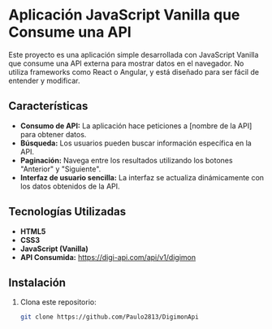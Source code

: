 # Aplicación JavaScript Vanilla que Consume una API

Este proyecto es una aplicación simple desarrollada con JavaScript Vanilla que consume una API externa para mostrar datos en el navegador. No utiliza frameworks como React o Angular, y está diseñado para ser fácil de entender y modificar.

## Características

- **Consumo de API:** La aplicación hace peticiones a [nombre de la API] para obtener datos.
- **Búsqueda:** Los usuarios pueden buscar información específica en la API.
- **Paginación:** Navega entre los resultados utilizando los botones "Anterior" y "Siguiente".
- **Interfaz de usuario sencilla:** La interfaz se actualiza dinámicamente con los datos obtenidos de la API.

## Tecnologías Utilizadas

- **HTML5**
- **CSS3**
- **JavaScript (Vanilla)**
- **API Consumida:** https://digi-api.com/api/v1/digimon

## Instalación

1. Clona este repositorio:

   ```bash
   git clone https://github.com/Paulo2813/DigimonApi
